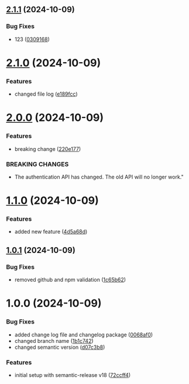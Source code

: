 ## [2.1.1](https://github.com/yassineltayeb/semantic-release-14.15.0/compare/v2.1.0...v2.1.1) (2024-10-09)


### Bug Fixes

* 123 ([0309168](https://github.com/yassineltayeb/semantic-release-14.15.0/commit/030916875b42aa4bba1a14bbcaadc87fad5316f0))

# [2.1.0](https://github.com/yassineltayeb/semantic-release-14.15.0/compare/v2.0.0...v2.1.0) (2024-10-09)


### Features

* changed file log ([e189fcc](https://github.com/yassineltayeb/semantic-release-14.15.0/commit/e189fccf8281c67c49823bba9126b0e5ecf6f7c8))

# [2.0.0](https://github.com/yassineltayeb/semantic-release-14.15.0/compare/v1.1.0...v2.0.0) (2024-10-09)


### Features

* breaking change ([220e177](https://github.com/yassineltayeb/semantic-release-14.15.0/commit/220e177f360a9c0312f9a88674b6739943b2ee97))


### BREAKING CHANGES

* The authentication API has changed. The old API will no longer work."

# [1.1.0](https://github.com/yassineltayeb/semantic-release-14.15.0/compare/v1.0.1...v1.1.0) (2024-10-09)


### Features

* added new feature ([4d5a68d](https://github.com/yassineltayeb/semantic-release-14.15.0/commit/4d5a68dd9665efffbf5cf449c6ca33893efcd69f))

## [1.0.1](https://github.com/yassineltayeb/semantic-release-14.15.0/compare/v1.0.0...v1.0.1) (2024-10-09)


### Bug Fixes

* removed github and npm validation ([1c65b62](https://github.com/yassineltayeb/semantic-release-14.15.0/commit/1c65b62d58821548e8e43a96d9cd0177f2a0dac1))

# 1.0.0 (2024-10-09)


### Bug Fixes

* added change log file and changelog package ([0068af0](https://github.com/yassineltayeb/semantic-release-14.15.0/commit/0068af03dbc4509e8b05f27e8da46b3d2378b24e))
* changed branch name ([1b1c742](https://github.com/yassineltayeb/semantic-release-14.15.0/commit/1b1c7428ca97ee1c14271e9544941e59f201c600))
* changed semantic version ([d07c3b8](https://github.com/yassineltayeb/semantic-release-14.15.0/commit/d07c3b8143295ef295ec52c18d4359b9c0245fc9))


### Features

* initial setup with semantic-release v18 ([72ccff4](https://github.com/yassineltayeb/semantic-release-14.15.0/commit/72ccff44255090805f0a81621121eb0105628bd8))
